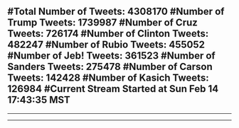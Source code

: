 #Total Number of Tweets: 4308170 
#Number of Trump Tweets: 1739987
#Number of Cruz Tweets: 726174
#Number of Clinton Tweets: 482247
#Number of Rubio Tweets: 455052
#Number of Jeb! Tweets: 361523
#Number of Sanders Tweets: 275478
#Number of Carson Tweets: 142428
#Number of Kasich Tweets: 126984
#Current Stream Started at Sun Feb 14 17:43:35 MST
---
---
---
